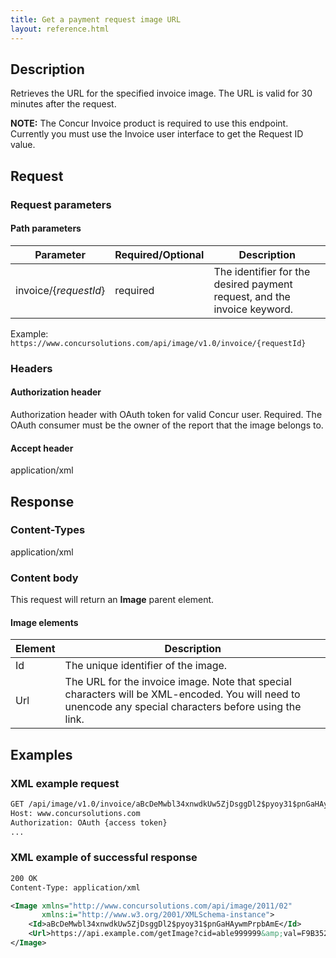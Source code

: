 ```yaml
---
title: Get a payment request image URL
layout: reference.html
---
```


## Description 
Retrieves the URL for the specified invoice image. The URL is valid for 30 minutes after the request.

**NOTE:** The Concur Invoice product is required to use this endpoint. Currently you must use the Invoice user interface to get the Request ID value.

## Request 

### Request parameters 

#### Path parameters 

| Parameter | Required/Optional | Description | 
|-----------|-----------|---------------------| 
| invoice/{_requestId_} | required | The identifier for the desired payment request, and the invoice keyword. | 

Example: `https://www.concursolutions.com/api/image/v1.0/invoice/{requestId}` 

### Headers 

#### Authorization header 

Authorization header with OAuth token for valid Concur user. Required. The OAuth consumer must be the owner of the report that the image belongs to. 

#### Accept header 
application/xml 

## Response 

### Content-Types 
application/xml 

### Content body 
This request will return an **Image** parent element. 

#### Image elements 

| Element |  Description | 
|-----------|---------------------| 
| Id | The unique identifier of the image. | 
| Url | The URL for the invoice image. Note that special characters will be XML-encoded. You will need to unencode any special characters before using the link.| 

## Examples 

### XML example request 

```xml 
GET /api/image/v1.0/invoice/aBcDeMwbl34xnwdkUw5ZjDsggDl2$pyoy31$pnGaHAywmPrpbAmE  HTTPS/1.1 
Host: www.concursolutions.com 
Authorization: OAuth {access token}  
...
``` 

### XML example of successful response 

```xml 
200 OK
Content-Type: application/xml

<Image xmlns="http://www.concursolutions.com/api/image/2011/02"
       xmlns:i="http://www.w3.org/2001/XMLSchema-instance">
    <Id>aBcDeMwbl34xnwdkUw5ZjDsggDl2$pyoy31$pnGaHAywmPrpbAmE</Id> 
    <Url>https://api.example.com/getImage?cid=able999999&amp;val=F9B35244G86</Url>
</Image>
```

